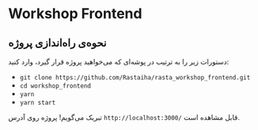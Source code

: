 # Workshop Frontend

## نحوه‌ی راه‌اندازی پروژه
دستورات زیر را به ترتیب در پوشه‌ای که می‌خواهید پروژه قرار گیرد، وارد کنید:

- `git clone https://github.com/Rastaiha/rasta_workshop_frontend.git`
- `cd workshop_frontend`
- `yarn`
- `yarn start`

تبریک می‌گویم! پروژه روی آدرس `http://localhost:3000/` قابل مشاهده است.
